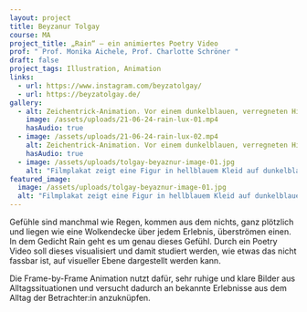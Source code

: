 ```yaml
---
layout: project
title: Beyzanur Tolgay
course: MA
project_title: „Rain“ – ein animiertes Poetry Video
prof: " Prof. Monika Aichele, Prof. Charlotte Schröner "
draft: false
project_tags: Illustration, Animation
links:
  - url: https://www.instagram.com/beyzatolgay/
  - url: https://beyzatolgay.de/
gallery:
  - alt: Zeichentrick-Animation. Vor einem dunkelblauen, verregneten Hintergrund erscheint ein Mensch in hellblauem Kleid auf einem Stuhl. Durch flüssige Übergänge erscheint die Figur nacheinander mit einem anderen Menschen, unter einem weißen Tuch, und in einem Flugzeug.
    image: /assets/uploads/21-06-24-rain-lux-01.mp4
    hasAudio: true
  - image: /assets/uploads/21-06-24-rain-lux-02.mp4
    alt: Zeichentrick-Animation. Vor einem dunkelblauen, verregneten Hintergrund erscheint ein Mensch gestüzt vor einer roten Tür. Eine hellblaube Teetasse zerbricht, und verwandelt sich in schwere Regentropfen.
    hasAudio: true
  - image: /assets/uploads/tolgay-beyaznur-image-01.jpg
    alt: "Filmplakat zeigt eine Figur in hellblauem Kleid auf dunkelblauem Grund. Die Figur ist von Wolken umgeben. Das Bild ist verzerrt, als wäre es eine Spiegelung in Wasser. Text in handgezeichneten Buchstaben: Rain / by Beyza Tolgay" 
featured_image:
  image: /assets/uploads/tolgay-beyaznur-image-01.jpg
  alt: "Filmplakat zeigt eine Figur in hellblauem Kleid auf dunkelblauem Grund. Die Figur ist von Wolken umgeben. Das Bild ist verzerrt, als wäre es eine Spiegelung in Wasser. Text in handgezeichneten Buchstaben: Rain / by Beyza Tolgay"
---
```

Gefühle sind manchmal wie Regen, kommen aus dem nichts, ganz plötzlich und liegen wie eine Wolkendecke über jedem Erlebnis, überströmen einen. In dem Gedicht Rain geht es um genau dieses Gefühl. Durch ein Poetry Video soll dieses visualisiert und damit studiert werden, wie etwas das nicht fassbar ist, auf visueller Ebene dargestellt werden kann.

Die Frame-by-Frame Animation nutzt dafür, sehr ruhige und klare Bilder aus Alltagssituationen und versucht dadurch an bekannte Erlebnisse aus dem Alltag der Betrachter:in anzuknüpfen.